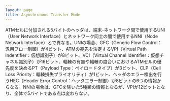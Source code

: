 ```yaml
---
layout: page
title: Asynchronous Transfer Mode
---
```



ATMセルに付加される5バイトのヘッダは、端末-ネットワーク間で使用するUNI（User Network Interface）とネットワーク同士の間で使用するNNI（Node Network Interface）とで異なる。UNIの場合、GFC（Generic Flow Control：汎用フロー制御）が4ビット、ATMの宛先を決定するVPI（Virtual Path Indentifier：仮想識別子）が8ビット、VCI（Virtual Channel Identifier：仮想チャネル識別子）が16ビット、輻輳の有無や輻輳の度合いにおけるATMセルの優先度を決めるPT（Payload Type：ペイロードタイプ）が3ビット、CLP（Cell Loss Priority：輻輳損失プライオリティ）が1ビット、ヘッダのエラー検出を行うHEC（Header Error Control：ヘッダエラー制御）が8ビットの6つの情報からなる。NNIの場合は、GFCを除いた5種類の情報となるが、VPIが12ビットとなり、全体で5バイトである点は変わらない。
